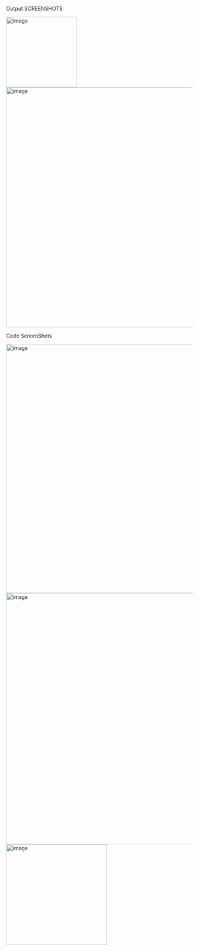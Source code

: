 Output SCREENSHOTS


<img width="190" alt="image" src="https://github.com/Violent-boy/A60205220158/assets/90962375/14b9f4cd-0d35-40c9-9b36-3015ff32965a">


<img width="648" alt="image" src="https://github.com/Violent-boy/A60205220158/assets/90962375/6c2739df-50f3-430f-880e-c5a93c19214a">

Code ScreenShots

<img width="672" alt="image" src="https://github.com/Violent-boy/A60205220158/assets/90962375/087f4123-ce9f-4513-ae73-8882152d9e8b">

<img width="678" alt="image" src="https://github.com/Violent-boy/A60205220158/assets/90962375/ac8e5324-fc78-42fe-9735-c212fd50310f">

<img width="271" alt="image" src="https://github.com/Violent-boy/A60205220158/assets/90962375/caa85280-5205-4044-8232-0a07765705ff">





